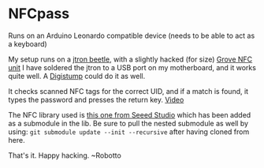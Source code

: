 # NFCpass
Runs on an Arduino Leonardo compatible device (needs to be able to act as a keyboard)

My setup runs on a [jtron beetle](http://www.dfrobot.com/wiki/index.php/Beetle_SKU:DFR0282), with a slightly hacked (for size) [Grove NFC unit](http://www.seeedstudio.com/depot/Grove-NFC-p-1804.html) I have soldered the jtron to a USB port on my motherboard, and it works quite well.
A [Digistump](http://www.ebay.com/itm/Digispark-Kickstarter-ATTINY85-Arduino-General-Micro-USB-Development-Board-/310701802419) could do it as well.

It checks scanned NFC tags for the correct UID, and if a match is found, it types the password and presses the return key. [Video](https://www.youtube.com/watch?v=o-T9tJWFwTk)

The NFC library used is [this one from Seeed Studio](https://github.com/Seeed-Studio/PN532/) which has been added as a submodule in the lib. Be sure to pull the nested submodule as well by using: ```git submodule update --init --recursive```
after having cloned from here.

That's it. Happy hacking.
~Robotto
